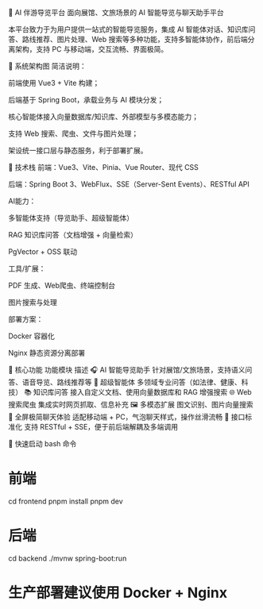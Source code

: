 🧭 AI 伴游导览平台
面向展馆、文旅场景的 AI 智能导览与聊天助手平台

本平台致力于为用户提供一站式的智能导览服务，集成 AI 智能体对话、知识库问答、路线推荐、图片处理、Web 搜索等多种功能，支持多智能体协作，前后端分离架构，支持 PC 与移动端，交互流畅、界面极简。

📐 系统架构图
简洁说明：

前端使用 Vue3 + Vite 构建；

后端基于 Spring Boot，承载业务与 AI 模块分发；

核心智能体接入向量数据库/知识库、外部模型与多模态能力；

支持 Web 搜索、爬虫、文件与图片处理；

架设统一接口层与静态服务，利于部署扩展。

🧱 技术栈
前端：Vue3、Vite、Pinia、Vue Router、现代 CSS

后端：Spring Boot 3、WebFlux、SSE（Server-Sent Events）、RESTful API

AI能力：

多智能体支持（导览助手、超级智能体）

RAG 知识库问答（文档增强 + 向量检索）

PgVector + OSS 联动

工具/扩展：

PDF 生成、Web爬虫、终端控制台

图片搜索与处理

部署方案：

Docker 容器化

Nginx 静态资源分离部署

🔧 核心功能
功能模块	描述
🎧 AI 智能导览助手	针对展馆/文旅场景，支持语义问答、语音导览、路线推荐等
🧠 超级智能体	多领域专业问答（如法律、健康、科技）
📚 知识库问答	接入自定义文档、使用向量数据库和 RAG 增强搜索
🌐 Web 搜索爬虫	集成实时网页抓取、信息补充
🖼️ 多模态扩展	图文识别、图片向量搜索
💬 全屏极简聊天体验	适配移动端 + PC，气泡聊天样式，操作丝滑流畅
🔗 接口标准化	支持 RESTful + SSE，便于前后端解耦及多端调用

🚀 快速启动
bash 命令
# 前端
cd frontend
pnpm install
pnpm dev

# 后端
cd backend
./mvnw spring-boot:run

# 生产部署建议使用 Docker + Nginx
